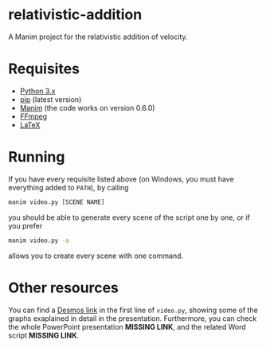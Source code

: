 # relativistic-addition
A Manim project for the relativistic addition of velocity.

# Requisites
- [Python 3.x](https://www.python.org/downloads/)
- [pip](https://pip.pypa.io/en/stable/installing/) (latest version)
- [Manim](https://github.com/3b1b/manim) (the code works on version 0.6.0)
- [FFmpeg](https://github.com/BtbN/FFmpeg-Builds/releases)
- [LaTeX](https://www.latex-project.org/get/) 

# Running
If you have every requisite listed above (on Windows, you must have everything added to `PATH`), by calling

```sh
manim video.py [SCENE NAME]
```

you should be able to generate every scene of the script one by one, or if you prefer

```sh
manim video.py -a
```

allows you to create every scene with one command.

# Other resources
You can find a [Desmos link](https://www.desmos.com/calculator/kgjbfb4nze) in the first line of `video.py`, showing some of the graphs exaplained in detail in the presentation. Furthermore, you can check the whole PowerPoint presentation **MISSING LINK**, and the related Word script **MISSING LINK**.
